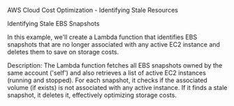 AWS Cloud Cost Optimization - Identifying Stale Resources

Identifying Stale EBS Snapshots

In this example, we'll create a Lambda function that identifies EBS snapshots that are no longer associated with any active EC2 instance and deletes them to save on storage costs.




Description:
The Lambda function fetches all EBS snapshots owned by the same account ('self') and also retrieves a list of active EC2 instances (running and stopped). For each snapshot, it checks if the associated volume (if exists) is not associated with any active instance. If it finds a stale snapshot, it deletes it, effectively optimizing storage costs.


